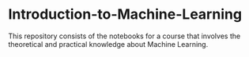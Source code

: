 # Introduction-to-Machine-Learning
This repository consists of the notebooks for a course that involves the theoretical and practical knowledge about Machine Learning.
